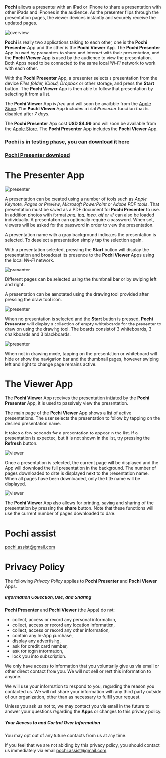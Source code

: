 
**Pochi** allows a presenter with an iPad or iPhone to share a presentation with other iPads and iPhones in the audience. 
As the presenter flips through the presentation pages, the viewer devices instantly and securely receive the updated pages.

![overview](images/overview.png)

**Pochi** is really two applications talking to each other, one is the **Pochi Presenter** App and the other is the **Pochi Viewer** App.
The **Pochi Presenter** App is used by presenters to share and interact with their presentation, and 
the **Pochi Viewer** App is used by the audience to view the presentation.
Both Apps need to be connected to the same local *Wi-Fi* network to work with each other.

With the **Pochi Presenter** App, 
a presenter selects a presentation from the device *Files folder, iCloud, Dropbox* or other storage, 
and press the **Start** button. The **Pochi Viewer** App is then able to follow that presentation 
by selecting it from a list.

The **Pochi Viewer** App is *free* and will soon be available from the [Apple Store](https://itunes.apple.com/us/app/apple-store/id375380948?mt=8).
The **Pochi Viewer** App includes a trial *Presenter* function that is disabled after *7 days*.

The **Pochi Presenter** App cost **USD $4.99** and will soon be available from the [Apple Store](https://itunes.apple.com/us/app/apple-store/id375380948?mt=8).
The **Pochi Presenter** App includes the **Pochi Viewer** App. 


### Pochi is in testing phase, you can download it here 
### [Pochi Presenter download](https://testflight.apple.com/join/NOhenDzb)
 


# The Presenter App

![presenter](images/presenter1.png)

A presentation can be created using a number of tools such as *Apple Keynote, Pages or Preview*, *Microsoft PowerPoint* or 
*Adobe PDF tools*.
That presentation must be saved as a PDF document for **Pochi Presenter** to use.
In addition photos with format *png, jpg, jpeg, gif or tif* can also be loaded individually. 
A presentation can optionally require a password. When set, viewers will be asked 
for the password in order to view the presentation.

A presentation name with a gray background indicates the presentation is selected. 
To deselect a presentation simply tap the selection again. 

With a presentation selected, pressing the **Start** button will display the presentation 
and broadcast its presence to the **Pochi Viewer** Apps using the local *Wi-Fi* network. 

![presenter](images/presenter2.png)

Different pages can be selected using the thumbnail bar or by swiping left and right.
 
A presentation can be annotated using the drawing tool provided after pressing the draw tool icon.

![presenter](images/presenter3.png)

When no presentation is selected and the **Start** button is pressed, **Pochi Presenter** will display a 
collection of empty whiteboards for the presenter to draw on using the drawing tool. The boards 
consist of 3 whiteboards, 3 chalkboards and 3 blackboards.

![presenter](images/presenter4.png)

When not in drawing mode, tapping on the presentation or whiteboard will hide or show the navigation bar 
and the thumbnail pages, however swiping left and right to change page remains active.

# The Viewer App

The **Pochi Viewer** App receives the presentation initiated by the **Pochi Presenter** App, it is used to passively view the presentation. 

The main page of the **Pochi Viewer** App shows a list of active presentations. 
The user selects the presentation to follow by tapping on the desired presentation name.

It takes a few seconds for a presentation to appear in the list. If a presentation is expected, 
but it is not shown in the list, try pressing the **Refresh** button.
 
![viewer](images/viewer1.png)

Once a presentation is selected, the current page will be displayed and the App will download the full presentation in the background. 
The number of pages downloaded to date is displayed next to the presentation name. 
When all pages have been downloaded, only the title name will be displayed.
 
![viewer](images/viewer2.png)

The **Pochi Viewer** App also allows for printing, saving and sharing of the presentation by pressing 
the **share** button. Note that these functions will use the current number of pages downloaded to date.
 
# Pochi assist

<pochi.assist@gmail.com>

# Privacy Policy
 
The following *Privacy Policy* applies to **Pochi Presenter** and **Pochi Viewer** Apps.
 
##### Information Collection, Use, and Sharing
 
**Pochi Presenter** and **Pochi Viewer** (the Apps) do not:
 
 * collect, access or record any personal information,
 * collect, access or record any location information,
 * collect, access or record any other information,
 * contain any In-App purchase,
 * display any advertising,
 * ask for credit card number, 
 * ask for login information,
 * lock you into subscription.
   
 We only have access to information that you voluntarily give us via email 
 or other direct contact from you. We will not sell or rent this information to anyone.
 
 We will use your information to respond to you, regarding the reason you contacted us. 
 We will not share your information with any third party outside of our organization, 
 other than as necessary to fulfill your request.
 
 Unless you ask us not to, we may contact you via email in the future to answer your 
 questions regarding the **Apps** 
 or changes to this privacy policy.
 
##### Your Access to and Control Over Information 
 
You may opt out of any future contacts from us at any time. 
 
If you feel that we are not abiding by this privacy policy, you should contact us 
immediately via email <pochi.assist@gmail.com>.
 